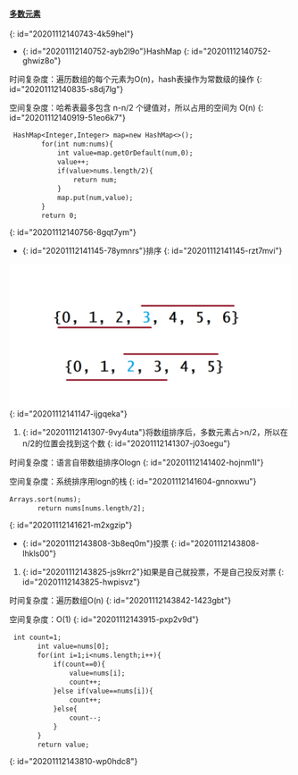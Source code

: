 #### [多数元素](https://leetcode-cn.com/problems/majority-element/)
{: id="20201112140743-4k59hel"}

* {: id="20201112140752-ayb2l9o"}HashMap
{: id="20201112140752-ghwiz8o"}

时间复杂度：遍历数组的每个元素为O(n)，hash表操作为常数级的操作
{: id="20201112140835-s8dj7lg"}

空间复杂度：哈希表最多包含 n-n/2 个键值对，所以占用的空间为 O(n)
{: id="20201112140919-51eo6k7"}

```
 HashMap<Integer,Integer> map=new HashMap<>();
        for(int num:nums){
            int value=map.getOrDefault(num,0);
            value++;
            if(value>nums.length/2){
                return num;
            }
            map.put(num,value);
        }
        return 0;
```
{: id="20201112140756-8gqt7ym"}

* {: id="20201112141145-78ymnrs"}排序
{: id="20201112141145-rzt7mvi"}

![多数元素.jpg](assets/20201112141250-f44fodf-多数元素.jpg)
{: id="20201112141147-ijgqeka"}

1. {: id="20201112141307-9vy4uta"}将数组排序后，多数元素占>n/2，所以在n/2的位置会找到这个数
{: id="20201112141307-j03oegu"}

时间复杂度：语言自带数组排序Ologn
{: id="20201112141402-hojnm1l"}

空间复杂度：系统排序用logn的栈
{: id="20201112141604-gnnoxwu"}

```
Arrays.sort(nums);
       return nums[nums.length/2];
```
{: id="20201112141621-m2xgzip"}

* {: id="20201112143808-3b8eq0m"}投票
{: id="20201112143808-lhkls00"}

1. {: id="20201112143825-js9krr2"}如果是自己就投票，不是自己投反对票
{: id="20201112143825-hwpisvz"}

时间复杂度：遍历数组O(n)
{: id="20201112143842-1423gbt"}

空间复杂度：O(1)
{: id="20201112143915-pxp2v9d"}

```
 int count=1;
       int value=nums[0];
       for(int i=1;i<nums.length;i++){
           if(count==0){
               value=nums[i];
               count++;
           }else if(value==nums[i]){
               count++;
           }else{
               count--;
           }
       }
       return value;
```
{: id="20201112143810-wp0hdc8"}
